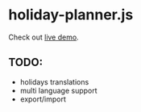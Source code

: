 holiday-planner.js
==================

Check out [live demo](http://pasierb.github.io/holiday-planner.js/).

TODO:
-----

* holidays translations
* multi language support
* export/import 
